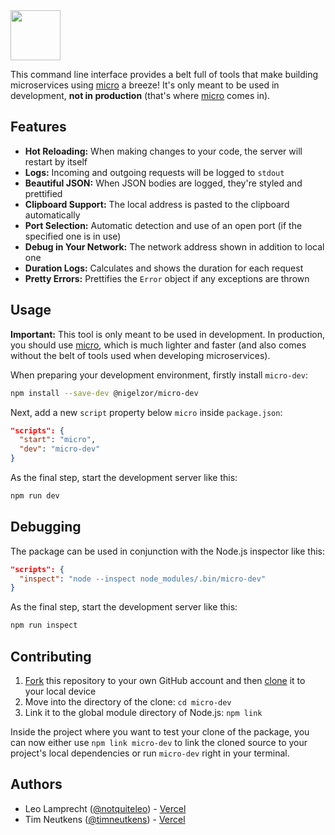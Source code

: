 <img src="https://raw.githubusercontent.com/zeit/art/b1c55af9827fc0293bc5a9c1a03e37e08a6f8f16/micro-dev/logo.png" width="80"/>

This command line interface provides a belt full of tools that make building microservices using [micro](https://github.com/zeit/micro) a breeze! It's only meant to be used in development, **not in production** (that's where [micro](https://github.com/zeit/micro) comes in).

## Features

-   **Hot Reloading:** When making changes to your code, the server will restart by itself
-   **Logs:** Incoming and outgoing requests will be logged to `stdout`
-   **Beautiful JSON:** When JSON bodies are logged, they're styled and prettified
-   **Clipboard Support:** The local address is pasted to the clipboard automatically
-   **Port Selection:** Automatic detection and use of an open port (if the specified one is in use)
-   **Debug in Your Network:** The network address shown in addition to local one
-   **Duration Logs:** Calculates and shows the duration for each request
-   **Pretty Errors:** Prettifies the `Error` object if any exceptions are thrown

## Usage

**Important:** This tool is only meant to be used in development. In production, you should use [micro](https://github.com/zeit/micro), which is much lighter and faster (and also comes without the belt of tools used when developing microservices).

When preparing your development environment, firstly install `micro-dev`:

```bash
npm install --save-dev @nigelzor/micro-dev
```

Next, add a new `script` property below `micro` inside `package.json`:

```json
"scripts": {
  "start": "micro",
  "dev": "micro-dev"
}
```

As the final step, start the development server like this:

```bash
npm run dev
```

## Debugging

The package can be used in conjunction with the Node.js inspector like this:

```json
"scripts": {
  "inspect": "node --inspect node_modules/.bin/micro-dev"
}
```

As the final step, start the development server like this:

```bash
npm run inspect
```

## Contributing

1. [Fork](https://help.github.com/articles/fork-a-repo/) this repository to your own GitHub account and then [clone](https://help.github.com/articles/cloning-a-repository/) it to your local device
2. Move into the directory of the clone: `cd micro-dev`
3. Link it to the global module directory of Node.js: `npm link`

Inside the project where you want to test your clone of the package, you can now either use `npm link micro-dev` to link the cloned source to your project's local dependencies or run `micro-dev` right in your terminal.

## Authors

-   Leo Lamprecht ([@notquiteleo](https://twitter.com/notquiteleo)) - [Vercel](https://vercel.com)
-   Tim Neutkens ([@timneutkens](https://twitter.com/timneutkens)) - [Vercel](https://vercel.com)
